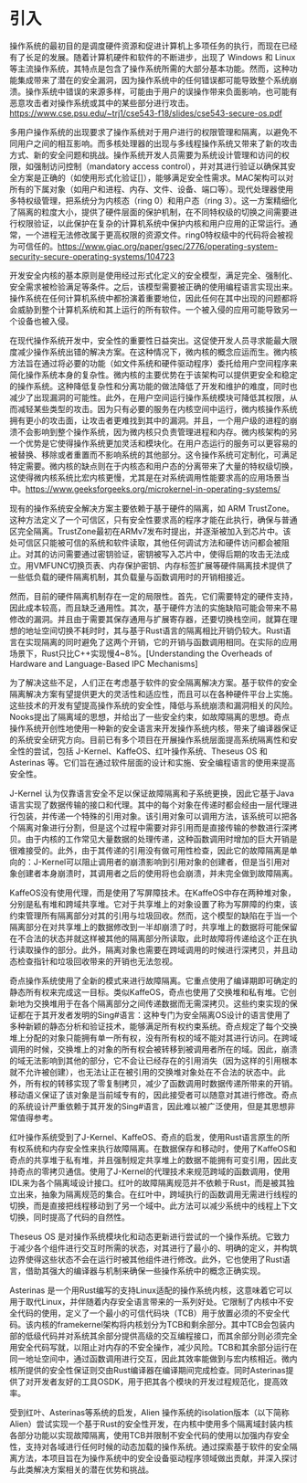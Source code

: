 # 引入

操作系统的最初目的是调度硬件资源和促进计算机上多项任务的执行，而现在已经有了长足的发展。随着计算机硬件和软件的不断进步，出现了 Windows 和 Linux 等主流操作系统，其特点是包含了操作系统所需的大部分基本功能。然而，这种功能集成带来了潜在的安全漏洞，因为操作系统中的任何错误都可能导致整个系统崩溃。操作系统中错误的来源多样，可能由于用户的误操作带来负面影响，也可能有恶意攻击者对操作系统或其中的某些部分进行攻击。https://www.cse.psu.edu/~trj1/cse543-f18/slides/cse543-secure-os.pdf

多用户操作系统的出现要求了操作系统对于用户进行的权限管理和隔离，以避免不同用户之间的相互影响。而多核处理器的出现与多线程操作系统又带来了新的攻击方式、新的安全问题和挑战。操作系统开发人员需要为系统设计管理和访问的权限，如强制访问控制（mandatory access control），并对其进行验证以确保其安全方案是正确的（如使用形式化验证[]），能够满足安全性需求。MAC架构可以对所有的下属对象（如用户和进程、内存、文件、设备、端口等）。现代处理器使用多特权级管理，把系统分为内核态（ring 0）和用户态（ring 3）。这一方案精细化了隔离的粒度大小，提供了硬件层面的保护机制，在不同特权级的切换之间需要进行权限验证，以此保护在复杂的计算机系统中保护内核和用户应用的正常运行。通常，一个进程无法修改属于更高权限的资源文件。ring0特权级中的代码将会被视为可信任的。https://www.giac.org/paper/gsec/2776/operating-system-security-secure-operating-systems/104723

开发安全内核的基本原则是使用经过形式化定义的安全模型，满足完全、强制化、安全需求被检验满足等条件。之后，该模型需要被正确的使用编程语言实现出来。操作系统在任何计算机系统中都扮演着重要地位，因此任何在其中出现的问题都将会威胁到整个计算机系统和其上运行的所有软件。一个被入侵的应用可能导致另一个设备也被入侵。

在现代操作系统开发中，安全性的重要性日益突出。这促使开发人员寻求能最大限度减少操作系统出错的解决方案。在这种情况下，微内核的概念应运而生。微内核方法旨在通过将必要的功能（如文件系统和硬件驱动程序）委托给用户空间程序来简化操作系统本身的复杂性。微内核的主要优势在于该架构可以提供更安全和稳定的操作系统。这种降低复杂性和分离功能的做法降低了开发和维护的难度，同时也减少了出现漏洞的可能性。此外，在用户空间运行操作系统模块可降低其权限，从而减轻某些类型的攻击。因为只有必要的服务在内核空间中运行，微内核操作系统拥有更小的攻击面，让攻击者更难找到其中的漏洞。并且，一个用户级的进程的崩溃不会影响到整个操作系统，因为微内核只负责管理进程和内存。微内核架构的另一个优势是它使得操作系统更加灵活和模块化。在用户态运行的服务可以更容易的被替换、移除或者重置而不影响系统的其他部分。这令操作系统可定制化，可满足特定需要。微内核的缺点则在于内核态和用户态的分离带来了大量的特权级切换，这使得微内核系统比宏内核更慢，尤其是在对系统调用性能要求高的应用场景当中。https://www.geeksforgeeks.org/microkernel-in-operating-systems/

现有的操作系统安全解决方案主要依赖于基于硬件的隔离，如 ARM TrustZone。这种方法定义了一个可信区，只有安全性要求高的程序才能在此执行，确保与普通区完全隔离。TrustZone最初在ARMv7发布时提出，并逐渐被加入到芯片中。该处可信区只能被可信的系统和软件读取，其他任何调试方法和硬件访问都会被阻止。对其的访问需要通过密钥验证，密钥被写入芯片中，使得后期的攻击无法成立。用VMFUNC切换页表、内存保护密钥、内存标签扩展等硬件隔离技术提供了一些低负载的硬件隔离机制，其负载量与函数调用时的开销相接近。

然而，目前的硬件隔离机制存在一定的局限性。首先，它们需要特定的硬件支持，因此成本较高，而且缺乏通用性。其次，基于硬件方法的实施缺陷可能会带来不易修改的漏洞。并且由于需要其保存通用与扩展寄存器，还要切换栈空间，就算在理想的地址空间切换不耗时时，其与基于Rust语言的隔离相比开销仍较大。Rust语言在实现隔离的同时避免了这两个开销，它的开销与函数调用相同。在实际的应用场景下，Rust只比C++实现慢4~8%。[Understanding the Overheads of Hardware and Language-Based IPC Mechanisms]

为了解决这些不足，人们正在考虑基于软件的安全隔离解决方案。基于软件的安全隔离解决方案有望提供更大的灵活性和适应性，而且可以在各种硬件平台上实施。这些技术的开发有望提高操作系统的安全性，降低与系统崩溃和漏洞相关的风险。Nooks提出了隔离域的思想，并给出了一些安全约束，如故障隔离的思想。奇点操作系统开创性地使用一种新的安全语言来开发操作系统内核，带来了编译器保证的系统安全研究方向。目前已有多个项目在开展操作系统层面提高系统隔离性和安全性的尝试，包括 J-Kernel、KaffeOS、红叶操作系统、Theseus OS 和 Asterinas 等。它们旨在通过软件层面的设计和实施、安全编程语言的使用来提高安全性。

J-Kernel 认为仅靠语言安全不足以保证故障隔离和子系统更换，因此它基于Java语言实现了数据传输的接口和代理。其中的每个对象在传递时都会经由一层代理进行包装，并传递一个特殊的引用对象。该引用对象可以调用方法，该系统可以把各个隔离对象进行分割，但是这个过程中需要对非引用而是直接传输的参数进行深拷贝。由于内核的工作常见大量数据的处理传递，这种函数调用时增加的巨大开销是很难接受的。此外，由于其传递的引用没有做可用性检查，因此它的故障隔离是单向的：J-Kernel可以阻止调用者的崩溃影响到引用对象的创建者，但是当引用对象创建者本身崩溃时，其调用者之后的使用将也会崩溃，并未完全做到故障隔离。

KaffeOS没有使用代理，而是使用了写屏障技术。在KaffeOS中存在两种堆对象，分别是私有堆和跨域共享堆。它对于共享堆上的对象设置了称为写屏障的约束，该约束管理所有隔离部分对其的引用与垃圾回收。然而，这个模型的缺陷在于当一个隔离部分在对共享堆上的数据修改到一半却崩溃了时，共享堆上的数据将可能保留在不合法的状态并就这样被其他的隔离部分所读取，此时故障将传递给这个正在执行读取操作的部分。此外，隔离对象也需要在跨域调用的时候进行深拷贝，并且动态检查指针和垃圾回收带来的开销也无法忽视。

奇点操作系统使用了全新的模式来进行故障隔离。它重点使用了编译期即可确定的静态所有权来完成这一目标。类似KaffeOS，奇点也使用了交换堆和私有堆。它创新地为交换堆用于在各个隔离部分之间传递数据而无需深拷贝。这些约束实现的保证都在于其开发者发明的Sing#语言：这种专门为安全隔离OS设计的语言使用了多种新颖的静态分析和验证技术，能够满足所有权约束系统。奇点规定了每个交换堆上分配的对象只能拥有单一所有权，没有所有权的域不能对其进行访问。在跨域调用的时候，交换堆上的对象的所有权会被转移到被调用者所在的域。因此，崩溃的域无法影响到其他的部分，它不会让已经存在的引用消失（因为这样的引用根本就不允许被创建），也无法让正在被引用的交换堆对象处在不合法的状态中。此外，所有权的转移实现了零复制拷贝，减少了函数调用时数据传递所带来的开销。移动语义保证了该对象是当前域专有的，因此接受者可以随意对其进行修改。奇点的系统设计严重依赖于其开发的Sing#语言，因此难以被广泛使用，但是其思想非常值得参考。

红叶操作系统受到了J-Kernel、KaffeOS、奇点的启发，使用Rust语言原生的所有权系统和内存安全性来执行故障隔离。在数据保存和移动时，使用了KaffeOS和奇点的共享堆于私有堆，并且强制规定共享堆上的数据不能拥有可变引用，因此支持奇点的零拷贝通信。使用了J-Kernel的代理技术来规范跨域的函数调用，使用IDL来为各个隔离域设计接口。红叶的故障隔离规范并不依赖于Rust，而是被其独立出来，抽象为隔离规范的集合。在红叶中，跨域执行的函数调用无需进行线程的切换，而是直接把线程移动到了另一个域中。此方法可以减少系统中的线程上下文切换，同时提高了代码的自然性。

Theseus OS 是对操作系统模块化和动态更新进行尝试的一个操作系统。它致力于减少各个组件进行交互时所需的状态，对其进行了最小的、明确的定义，并构筑边界使得这些状态不会在运行时被其他组件进行修改。此外，它也使用了Rust语言，借助其强大的编译器与机制来确保一些操作系统中的概念正确实现。

Asterinas 是一个用Rust编写的支持Linux适配的操作系统内核，这意味着它可以用于取代Linux，并伴随着内存安全语言带来的一系列好处。它限制了内核中不安全代码的使用，定义了一个最小的可信代码块（TCB）用于放置必须的不安全代码。该内核的framekernel架构将内核划分为TCB和剩余部分。其中TCB会包装内部的低级代码并对系统其余部分提供高级的交互编程接口，而其余部分则必须完全用安全代码写就，以阻止对内存的不安全操作，减少风险。TCB和其余部分运行在同一地址空间中，通过函数调用进行交互，因此其效率能做到与宏内核相近。微内核所提供的安全性保证则交由Rust编译器在编译期间完成检查。同时Asterinas提供了对开发者友好的工具OSDK，用于把其各个模块的开发过程规范化，提高效率。

受到红叶、Asterinas等系统的启发，Alien 操作系统的isolation版本（以下简称Alien）尝试实现一个基于Rust的安全性开发，在内核中使用多个隔离域封装内核各部分功能以实现故障隔离，使用TCB并限制不安全代码的使用以加强内存安全性，支持对各域进行任何时候的动态加载的操作系统。通过探索基于软件的安全隔离方法，本项目旨在为操作系统中的安全设备驱动程序领域做出贡献，并深入探讨与此类解决方案相关的潜在优势和挑战。

